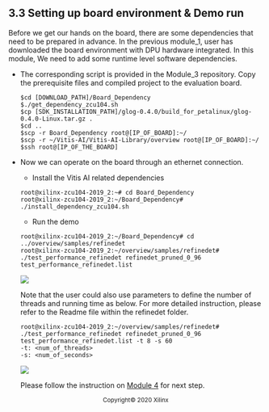 3.3 Setting up board environment & Demo run
-----------------------
Before we get our hands on the board, there are some dependencies that need to be prepared in advance. In the previous module_1, user has downloaded the board environment with DPU hardware integrated. In this module, We need to add some runtime level software dependencies.
* The corresponding script is provided in the Module_3 repository. Copy the prerequisite files and compiled project to the evaluation board.
    ```
    $cd [DOWNLOAD_PATH]/Board_Dependency
    $./get_dependency_zcu104.sh
    $cp [SDK_INSTALLATION_PATH]/glog-0.4.0/build_for_petalinux/glog-0.4.0-Linux.tar.gz .
    $cd ..
    $scp -r Board_Dependency root@[IP_OF_BOARD]:~/
    $scp -r ~/Vitis-AI/Vitis-AI-Library/overview root@[IP_OF_BOARD]:~/
    $ssh root@[IP_OF_THE_BOARD]
    ```
 * Now we can operate on the board through an ethernet connection.
   * Install the Vitis AI related dependencies
   ```
   root@xilinx-zcu104-2019_2:~# cd Board_Dependency
   root@xilinx-zcu104-2019_2:~/Board_Dependency# ./install_dependency_zcu104.sh
   ```
   * Run the demo
   ```
   root@xilinx-zcu104-2019_2:~/Board_Dependency# cd ../overview/samples/refinedet
   root@xilinx-zcu104-2019_2:~/overview/samples/refinedet# ./test_performance_refinedet refinedet_pruned_0_96 test_performance_refinedet.list
   ```
   <p align="left">
   <img src="images/demo_single_thread.png">
   </p>
   Note that the user could also use parameters to define the number of threads and running time as below. For more detailed instruction, please refer to the Readme file within the refinedet folder.

   ```
   root@xilinx-zcu104-2019_2:~/overview/samples/refinedet# ./test_performance_refinedet refinedet_pruned_0_96 test_performance_refinedet.list -t 8 -s 60
   -t: <num_of_threads>
   -s: <num_of_seconds>
   ```
   <p align="left">
   <img src="images/demo_multi_threads.png">
   </p>

   Please follow the instruction on [Module 4](https://gitenterprise.xilinx.com/swm/Vitis-In-Depth-Tutorial/tree/master/Machine_Learning_Tutorial/Section_3-Basic/Module_4) for next step.

<p align="center"><sup>Copyright&copy; 2020 Xilinx</sup></p>
